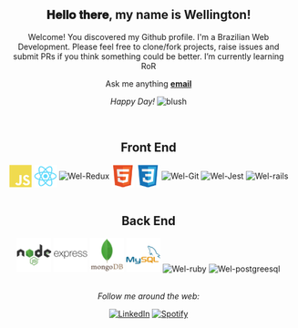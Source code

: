<div>
  <div align="center">
    <h2> 𝐇𝐞𝐥𝐥𝐨 𝐭𝐡𝐞𝐫𝐞, my name is Wellington!</h2>
  </div>
  
  <p align="center"> 
    Welcome! You discovered my Github profile.
    I'm a Brazilian Web Development.
    Please feel free to clone/fork projects, raise issues and submit PRs if you think something could be better.
    I’m currently learning RoR
  <p/>
  
  <p align="center">
    Ask me anything <a href="mailto:junior.wel02@gmail.com"><b>email</b></a>
  <p />
  
  <p align="center"><i>Happy Day!</i> 
    <g-emoji class="g-emoji" alias="blush" fallback-src="https://github.githubassets.com/images/icons/emoji/unicode/1f60a.png"><img class="emoji" alt="blush" height="20" width="20" src="https://github.githubassets.com/images/icons/emoji/unicode/1f60a.png"></g-emoji>
  </p>
  
  <div style="display: inline_block" align="center"><br>
    <h2>Front End</h2>
    <img align="center" alt="Wel-Js" height="40" width="40" src="https://raw.githubusercontent.com/devicons/devicon/master/icons/javascript/javascript-plain.svg">
    <img align="center" alt="Wel-React" height="40" width="40" src="https://raw.githubusercontent.com/devicons/devicon/master/icons/react/react-original.svg">
    <img align="center" alt="Wel-Redux" height="40" width="40" src="https://cdn.jsdelivr.net/gh/devicons/devicon/icons/redux/redux-original.svg">
    <img align="center" alt="Wel-HTML" height="40" width="40" src="https://raw.githubusercontent.com/devicons/devicon/master/icons/html5/html5-original.svg">
    <img align="center" alt="Wel-CSS" height="40" width="40" src="https://raw.githubusercontent.com/devicons/devicon/master/icons/css3/css3-original.svg">
    <img align="center" alt="Wel-Git" height="40" width="40" src="https://cdn.jsdelivr.net/gh/devicons/devicon/icons/git/git-plain.svg">
    <img align="center" alt="Wel-Jest" height="40" width="40" src="https://cdn.jsdelivr.net/gh/devicons/devicon/icons/jest/jest-plain.svg">
    <img align="center" alt="Wel-rails" height="40" width="40" src="https://cdn.jsdelivr.net/gh/devicons/devicon/icons/rails/rails-plain-wordmark.svg" />
 </div>
  
  <div style="display: inline_block" align="center"><br>
    <h2>Back End</h2>
      <img src="https://raw.githubusercontent.com/devicons/devicon/master/icons/nodejs/nodejs-original-wordmark.svg" alt="Wel-nodejs" width="60" height="60" />
      <img src="https://raw.githubusercontent.com/devicons/devicon/master/icons/express/express-original-wordmark.svg" alt="Wel-express" width="60" height="60" />
      <img src="https://raw.githubusercontent.com/devicons/devicon/master/icons/mongodb/mongodb-original-wordmark.svg" alt="Wel-mongodb" width="60" height="60" />
      <img src="https://raw.githubusercontent.com/devicons/devicon/master/icons/mysql/mysql-original-wordmark.svg" alt="Wel-mysql" width="60" height="60" /> 
      <img src="https://cdn.jsdelivr.net/gh/devicons/devicon/icons/ruby/ruby-original-wordmark.svg" alt="Wel-ruby" width="60" height="60" />
      <img src="https://cdn.jsdelivr.net/gh/devicons/devicon/icons/postgresql/postgresql-plain-wordmark.svg" alt="Wel-postgreesql" width="60" height="60" />
  </div><br>
  
  <p align="center"><i>Follow me around the web:</i><br></p>
  
  <p align="center">
    <a href="https://www.linkedin.com/in/wellington-gregorio-jr/" rel="nofollow"><img src="https://camo.githubusercontent.com/1598532a3542326fff0ea5e0481f39287c1a1a201b07b4fff95c5ecd6a30553e/68747470733a2f2f696d672e736869656c64732e696f2f62616467652f4c696e6b6564496e2d2532333030373742352e7376673f267374796c653d666c61742d737175617265266c6f676f3d6c696e6b6564696e266c6f676f436f6c6f723d7768697465(https://cdn-icons-png.flaticon.com/512/174/174857.png)" alt="LinkedIn" data-canonical-src="[https://img.shields.io/badge/LinkedIn-%230077B5.svg?&amp;style=flat-square&amp;logo=linkedin&amp;logoColor=white](https://cdn-icons-png.flaticon.com/512/174/174857.png)" style="max-width:100%;"></a>
<a href="https://open.spotify.com/user/prkx18mex84gglyafwpo6aqm6?si=U_zq_rv0Ty-ZLhp-Abpqlw&utm_source=copy-link&dl_branch=1" rel="nofollow"><img src="https://camo.githubusercontent.com/6fc0e79405dc48a7406cc0868037a9bc58e53db2fd9407c2589454fac641a3d8/68747470733a2f2f696d672e736869656c64732e696f2f62616467652f53706f746966792d2532333145443736302e7376673f267374796c653d666c61742d737175617265266c6f676f3d73706f74696679266c6f676f436f6c6f723d7768697465" alt="Spotify" data-canonical-src="https://img.shields.io/badge/Spotify-%231ED760.svg?&amp;style=flat-square&amp;logo=spotify&amp;logoColor=white" style="max-width:100%;"></a>
</p>
<div/>
